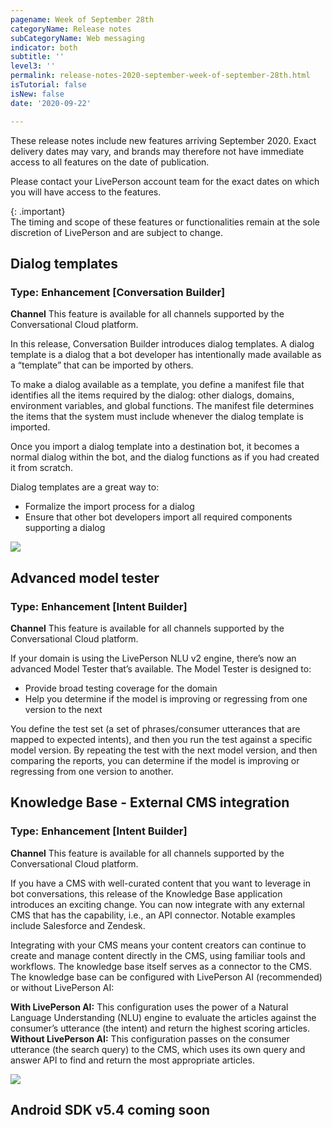 ```yaml
---
pagename: Week of September 28th
categoryName: Release notes
subCategoryName: Web messaging
indicator: both
subtitle: ''
level3: ''
permalink: release-notes-2020-september-week-of-september-28th.html
isTutorial: false
isNew: false
date: '2020-09-22'

---
```


These release notes include new features arriving September 2020. Exact delivery dates may vary, and brands may therefore not have immediate access to all features on the date of publication.

Please contact your LivePerson account team for the exact dates on which you will have access to the features.

{: .important}  
The timing and scope of these features or functionalities remain at the sole discretion of LivePerson and are subject to change.

##  Dialog templates
### Type: Enhancement [Conversation Builder]

**Channel**
This feature is available for all channels supported by the Conversational Cloud platform.

In this release, Conversation Builder introduces dialog templates. A dialog template is a dialog that a bot developer has intentionally made available as a “template” that can be imported by others.

To make a dialog available as a template, you define a manifest file that identifies all the items required by the dialog: other dialogs, domains, environment variables, and global functions. The manifest file determines the items that the system must include whenever the dialog template is imported.

Once you import a dialog template into a destination bot, it becomes a normal dialog within the bot, and the dialog functions as if you had created it from scratch.

Dialog templates are a great way to:
* Formalize the import process for a dialog
* Ensure that other bot developers import all required components supporting a dialog

![](//ce-sr.s3.eu-west-1.amazonaws.com/knowledge/img/Release-notes-sept-28-1.png)

## Advanced model tester
### Type: Enhancement [Intent Builder] 

**Channel**
This feature is available for all channels supported by the Conversational Cloud platform.

If your domain is using the LivePerson NLU v2 engine, there’s now an advanced Model Tester that’s available. The Model Tester is designed to:
* Provide broad testing coverage for the domain
* Help you determine if the model is improving or regressing from one version to the next

You define the test set (a set of phrases/consumer utterances that are mapped to expected intents), and then you run the test against a specific model version. By repeating the test with the next model version, and then comparing the reports, you can determine if the model is improving or regressing from one version to another.

## Knowledge Base -  External CMS integration
### Type: Enhancement [Intent Builder]

**Channel**
This feature is available for all channels supported by the Conversational Cloud platform.

If you have a CMS with well-curated content that you want to leverage in bot conversations, this release of the Knowledge Base application introduces an exciting change. You can now integrate with any external CMS that has the capability, i.e., an API connector. Notable examples include Salesforce and Zendesk.

Integrating with your CMS means your content creators can continue to create and manage content directly in the CMS, using familiar tools and workflows. The knowledge base itself serves as a connector to the CMS. The knowledge base can be configured with LivePerson AI (recommended) or without LivePerson AI:

**With LivePerson AI:** This configuration uses the power of a Natural Language Understanding (NLU) engine to evaluate the articles against the consumer’s utterance (the intent) and return the highest scoring articles.
**Without LivePerson AI:** This configuration passes on the consumer utterance (the search query) to the CMS, which uses its own query and answer API to find and return the most appropriate articles.

![](//ce-sr.s3.eu-west-1.amazonaws.com/knowledge/img/RN-week-of-sept-28-2.png)

## Android SDK v5.4 coming soon
